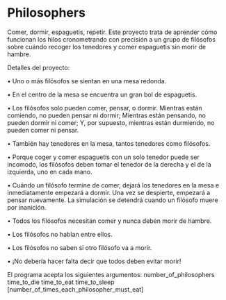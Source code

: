 # Philosophers

Comer, dormir, espaguetis, repetir. Este proyecto trata de aprender cómo funcionan los hilos cronometrando con precisión a un grupo de filósofos sobre cuándo recoger los tenedores y comer espaguetis sin morir de hambre.

Detalles del proyecto:

• Uno o más filósofos se sientan en una mesa redonda.

• En el centro de la mesa se encuentra un gran bol de espaguetis.

• Los filósofos solo pueden comer, pensar, o dormir.
Mientras están comiendo, no pueden pensar ni dormir;
Mientras están pensando, no pueden dormir ni comer;
Y, por supuesto, mientras están durmiendo, no pueden comer ni pensar.

• También hay tenedores en la mesa, tantos tenedores como filósofos.

• Porque coger y comer espaguetis con un solo tenedor puede ser incomodo, los filósofos deben tomar el tenedor de la derecha y el de la izquierda, uno en cada mano.

• Cuándo un filósofo termine de comer, dejará los tenedores en la mesa e inmediatamente empezará a dormir. Una vez se despierte, empezará a pensar nuevamente.
La simulación se detendrá cuando un filósofo muere por inanición.

• Todos los filósofos necesitan comer y nunca deben morir de hambre.

• Los filósofos no hablan entre ellos.

• Los filósofos no saben si otro filósofo va a morir.

• ¡No debería hacer falta decir que todos deben evitar morir!

El programa acepta los siguientes argumentos: number_of_philosophers time_to_die time_to_eat time_to_sleep [number_of_times_each_philosopher_must_eat]
